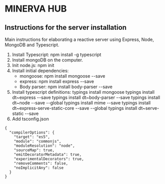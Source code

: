 # MINERVA HUB

## Instructions for the server installation

Main instructions for elaborating a reactive server using Express, Node, MongoDB and Typescript. 

1. Install Typescript: npm install -g typescript
2. Install mongoDB on the computer. 
3. Init node.js: npm init
4. Install initial dependencies: 
    - mongoose: npm install mongoose --save
    - express: npm install express --save
    - Body parser: npm install body-parser --save
5. Install typescript definitions: 
    typings install mongoose
    typings install dt~express --save
    typings install dt~body-parser --save 
    typings install dt~node --save --global
    typings install mime --save
    typings install dt~express-serve-static-core --save --global
    typings install dt~serve-static --save 
6. Add tsconfig.json
````
{
  "compilerOptions": {
    "target": "es5",
    "module": "commonjs",
    "moduleResolution": "node",
    "sourceMap": true,
    "emitDecoratorMetadata": true,
    "experimentalDecorators": true,
    "removeComments": false,
    "noImplicitAny": false
  }
}
````